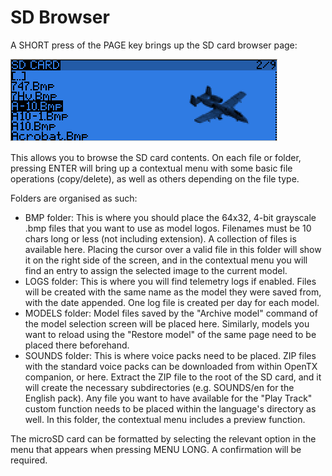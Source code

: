 # SD Browser

A SHORT press of the PAGE key brings up the SD card browser page:

![](images/radio-sd.png)

This allows you to browse the SD card contents.
On each file or folder, pressing ENTER will bring up a contextual menu with some basic file operations (copy/delete), as well as others depending on the file type.

Folders are organised as such:
* BMP folder: This is where you should place the 64x32, 4-bit grayscale .bmp files that you want to use as model logos. Filenames must be 10 chars long or less (not including extension). A collection of files is available here. Placing the cursor over a valid file in this folder will show it on the right side of the screen, and in the contextual menu you will find an entry to assign the selected image to the current model.
* LOGS folder: This is where you will find telemetry logs if enabled. Files will be created with the same name as the model they were saved from, with the date appended. One log file is created per day for each model.
* MODELS folder: Model files saved by the "Archive model" command of the model selection screen will be placed here. Similarly, models you want to reload using the "Restore model" of the same page need to be placed there beforehand.
* SOUNDS folder: This is where voice packs need to be placed. ZIP files with the standard voice packs can be downloaded from within OpenTX companion, or here. Extract the ZIP file to the root of the SD card, and it will create the necessary subdirectories (e.g. SOUNDS/en for the English pack). Any file you want to have available for the "Play Track" custom function needs to be placed within the language's directory as well. In this folder, the contextual menu includes a preview function.

The microSD card can be formatted by selecting the relevant option in the menu that appears when pressing MENU LONG. A confirmation will be required.
